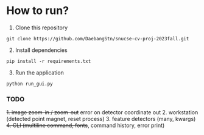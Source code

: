 # How to run?

1. Clone this repository
```
git clone https://github.com/DaebangStn/snucse-cv-proj-2023fall.git
```

2. Install dependencies
```
pip install -r requirements.txt
```

3. Run the application
```
python run_gui.py
```

### TODO

~~1. image zoom-in / zoom-out~~ error on detector coordinate out
2. workstation (detected point magnet, reset process)
3. feature detectors (many, kwargs)
~~4. CLI (multiline command, fonts~~, command history, error print)